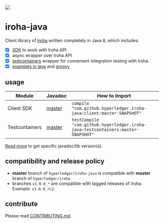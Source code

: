 [![](https://img.shields.io/jitpack/v/hyperledger/iroha-java.svg)](https://jitpack.io/#hyperledger/iroha-java)

# iroha-java

Client library of [Iroha](https://github.com/hyperledger/iroha) written completely in Java 8, which includes:

- [x] [SDK](./client) to work with Iroha API
- [x] async wrapper over Iroha API
- [x] [testcontainers](./testcontainers) wrapper for convenient integration testing with Iroha.
- [x] [examples in java](./client/src/test/java/jp/co/soramitsu/iroha/java/) and [groovy](./client/src/test/groovy/jp/co/soramitsu/iroha/java/)

## usage

| Module         | Javadoc                                                                                                | How to Import                                                                    |
|----------------|--------------------------------------------------------------------------------------------------------|----------------------------------------------------------------------------------|
| Client SDK     | [master](https://jitpack.io/com/github/hyperledger/iroha-java/client/master-SNAPSHOT/javadoc/)         | `compile "com.github.hyperledger.iroha-java:client:master-SNAPSHOT"`             |
| Testcontainers | [master](https://jitpack.io/com/github/hyperledger/iroha-java/testcontainers/master-SNAPSHOT/javadoc/) | `testCompile "com.github.hyperledger.iroha-java:testcontainers:master-SNAPSHOT"` |


[Read more](https://jitpack.io/docs/#features) to get specific javadoc/lib version(s).

## compatibility and release policy

- **master** branch of `hyperledger/iroha-java` is compatible with **master** branch of `hyperledger/iroha`
- branches `v1.0.0_*` are compatible with tagged releases of Iroha. Example: `v1.0.0_rc2`. 

## contribute

Please read [CONTRIBUTING.md](./CONTRIBUTING.md).
